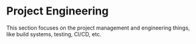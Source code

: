 # Project Engineering

This section focuses on the project management and engineering things, like build systems, testing, CI/CD, etc.  
